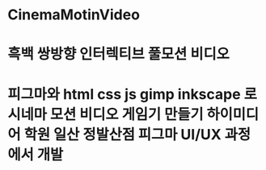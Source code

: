 # CinemaMotinVideo
# 흑백 쌍방향 인터렉티브 풀모션 비디오
# 피그마와 html css js gimp inkscape 로 시네마 모션 비디오 게임기 만들기 하이미디어 학원 일산 정발산점 피그마 UI/UX 과정에서 개발
